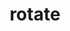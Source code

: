 ---
layout: landing_page
sidebar: qq_cli_command_reference_sidebar
summary: Listing of commands for rotate
title: rotate

---